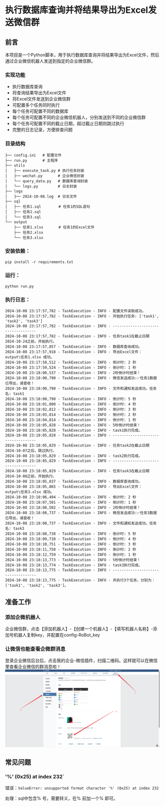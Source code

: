# 执行数据库查询并将结果导出为Excel发送微信群

## 前言

本项目是一个Python脚本，用于执行数据库查询并将结果导出为Excel文件，然后通过企业微信机器人发送到指定的企业微信群。

### 实现功能
- 执行数据库查询
- 将查询结果导出为Excel文件
- 将Excel文件发送到企业微信群
- 可配置多个任务同时执行
- 每个任务可配置不同的数据库
- 每个任务可配置不同的企业微信机器人，分别发送到不同的企业微信群
- 每个任务可配置不同的截止日期，超过截止日期则跳过执行
- 完整的日志记录，方便排查问题

### 目录结构

```
├── config.ini   # 配置文件
├── run.py       # 主程序
├── utils
│   ├── execute_task.py # 执行任务封装
│   ├── wechat.py       # 企业微信封装
│   └── query_data.py   # 数据库查询封装
│   └── logs.py         # 日志封装
├── logs
│   ├── 2024-10-08.log  # 日志文件
├── sql
│   ├── 任务1.sql        # 任务1的SQL语句
│   ├── 任务2.sql
│   └── 任务3.sql
└── output
    ├── 任务1.xlsx       # 任务1的Excel文件
    ├── 任务2.xlsx
    └── 任务3.xlsx
```

### 安装依赖：

```shell
pip install -r requirements.txt 
```

### 运行：

```shell
python run.py
```

### 执行日志：

```log
2024-10-08 23:17:57,782 - TaskExecution - INFO - 配置文件读取成功。
2024-10-08 23:17:57,782 - TaskExecution - INFO - 开始执行任务: ['task1', 'task2', 'task3']
2024-10-08 23:17:57,782 - TaskExecution - INFO - -----------------------------------
2024-10-08 23:17:57,782 - TaskExecution - INFO - 任务task1在截止日期2024-10-24之前，开始执行。
2024-10-08 23:17:57,857 - TaskExecution - INFO - 数据库查询成功。
2024-10-08 23:17:57,918 - TaskExecution - INFO - 导出Excel文件： output\任务1.xlsx 成功。
2024-10-08 23:17:58,512 - TaskExecution - INFO - 倒计时: 2 秒
2024-10-08 23:17:59,524 - TaskExecution - INFO - 倒计时: 1 秒
2024-10-08 23:18:00,537 - TaskExecution - INFO - 2秒倒计时结束！
2024-10-08 23:18:00,790 - TaskExecution - INFO - 微信发送成功:✅任务1数据已导出，请查收！
2024-10-08 23:18:00,790 - TaskExecution - INFO - 文件和通知发送成功。任务名: task1
2024-10-08 23:18:00,790 - TaskExecution - INFO - 倒计时: 5 秒
2024-10-08 23:18:01,800 - TaskExecution - INFO - 倒计时: 4 秒
2024-10-08 23:18:02,812 - TaskExecution - INFO - 倒计时: 3 秒
2024-10-08 23:18:03,814 - TaskExecution - INFO - 倒计时: 2 秒
2024-10-08 23:18:04,814 - TaskExecution - INFO - 倒计时: 1 秒
2024-10-08 23:18:05,828 - TaskExecution - INFO - 5秒倒计时结束！
2024-10-08 23:18:05,828 - TaskExecution - INFO - task1执行完成。
2024-10-08 23:18:05,828 - TaskExecution - INFO - -----------------------------------
2024-10-08 23:18:05,829 - TaskExecution - INFO - 任务task2在截止日期2024-10-07之后，跳过执行。
2024-10-08 23:18:05,829 - TaskExecution - INFO - task2执行完成。
2024-10-08 23:18:05,829 - TaskExecution - INFO - -----------------------------------
2024-10-08 23:18:05,829 - TaskExecution - INFO - 任务task3在截止日期2024-10-08之前，开始执行。
2024-10-08 23:18:05,837 - TaskExecution - INFO - 数据库查询成功。
2024-10-08 23:18:05,865 - TaskExecution - INFO - 导出Excel文件： output\任务3.xlsx 成功。
2024-10-08 23:18:06,494 - TaskExecution - INFO - 倒计时: 2 秒
2024-10-08 23:18:07,501 - TaskExecution - INFO - 倒计时: 1 秒
2024-10-08 23:18:08,502 - TaskExecution - INFO - 2秒倒计时结束！
2024-10-08 23:18:08,737 - TaskExecution - INFO - 微信发送成功:✅任务3数据已导出，请查收！
2024-10-08 23:18:08,737 - TaskExecution - INFO - 文件和通知发送成功。任务名: task3
2024-10-08 23:18:08,738 - TaskExecution - INFO - 倒计时: 5 秒
2024-10-08 23:18:09,738 - TaskExecution - INFO - 倒计时: 4 秒
2024-10-08 23:18:10,751 - TaskExecution - INFO - 倒计时: 3 秒
2024-10-08 23:18:11,758 - TaskExecution - INFO - 倒计时: 2 秒
2024-10-08 23:18:12,759 - TaskExecution - INFO - 倒计时: 1 秒
2024-10-08 23:18:13,773 - TaskExecution - INFO - 5秒倒计时结束！
2024-10-08 23:18:13,774 - TaskExecution - INFO - task3执行完成。
2024-10-08 23:18:13,775 - TaskExecution - INFO - -----------------------------------
2024-10-08 23:18:13,775 - TaskExecution - INFO - 共执行3个任务，分别为：['task1', 'task2', 'task3']。
```

## 准备工作

### 添加企微机器人

企业微信群，点击【添加机器人】-【创建一个机器人】-【填写机器人名称】-添加号机器人复制key，并配置在config-RoBot_key

### 让微信也能查看企微群消息

登录企业微信后台后，点击我的企业-微信插件，扫描二维码。这样就可以在微信里查看企业微信的群消息啦！
![img_4.png](.img/img_4.png)

## 常见问题

### '%' (0x25) at index 232`

错误：`ValueError: unsupported format character '%' (0x25) at index 232`

处理：sql中包含% 号，需要转义，在% 前加一个% 即可。
